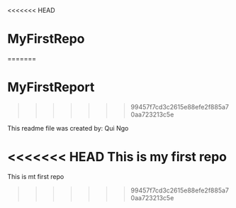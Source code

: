 <<<<<<< HEAD
# MyFirstRepo
=======
# MyFirstReport
>>>>>>> 99457f7cd3c2615e88efe2f885a70aa723213c5e


This readme file was created by: Qui Ngo

<<<<<<< HEAD
This is my first repo
=======
This is mt first repo
>>>>>>> 99457f7cd3c2615e88efe2f885a70aa723213c5e

